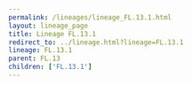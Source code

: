 ```yaml
---
permalink: /lineages/lineage_FL.13.1.html
layout: lineage_page
title: Lineage FL.13.1
redirect_to: ../lineage.html?lineage=FL.13.1
lineage: FL.13.1
parent: FL.13
children: ['FL.13.1']
---
```


